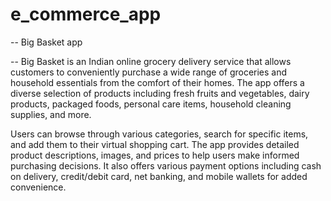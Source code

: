 # e_commerce_app

-- Big Basket app

-- Big Basket is an Indian online grocery delivery service that allows customers to conveniently purchase a wide range of groceries and household essentials from the comfort of their homes. The app offers a diverse selection of products including fresh fruits and vegetables, dairy products, packaged foods, personal care items, household cleaning supplies, and more.

Users can browse through various categories, search for specific items, and add them to their virtual shopping cart. The app provides detailed product descriptions, images, and prices to help users make informed purchasing decisions. It also offers various payment options including cash on delivery, credit/debit card, net banking, and mobile wallets for added convenience.
